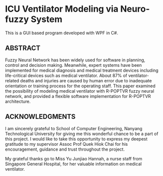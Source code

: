 # ICU Ventilator Modeling via Neuro-fuzzy System

This is a GUI based program developed with WPF in C#.

## ABSTRACT
Fuzzy Neural Network has been widely used for software in planning, control and decision making. Meanwhile, expert systems have been implemented for medical diagnosis and medical treatment devices including life-critical devices such as medical ventilator. About 87% of ventilator-related deaths and injuries are caused by human error due to inadequate orientation or training process for the operating staff. This paper examined the possibility of modeling medical ventilator with R-POPTVR fuzzy neural network, and provided a flexible software implementation for R-POPTVR architecture. 

## ACKNOWLEDGMENTS
I am sincerely grateful to School of Computer Engineering, Nanyang Technological University for giving me this wonderful chance to be a part of this project. I would like to take this opportunity to express my deepest gratitude to my supervisor Assoc Prof Quek Hiok Chai for his encouragement, guidance and trust throughout the project.

My grateful thanks go to Miss Yu Junjiao Hannah, a nurse staff from Singapore General Hospital, for her valuable information on medical ventilator.

